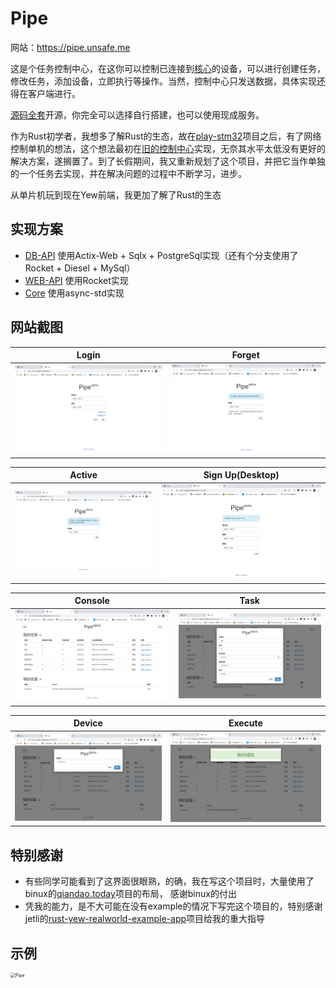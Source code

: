 # Pipe

网站：https://pipe.unsafe.me

这是个任务控制中心，在这你可以控制已连接到[核心](https://github.com/pipe-fun/core.git)的设备，可以进行创建任务，修改任务，添加设备，立即执行等操作。当然，控制中心只发送数据，具体实现还得在客户端进行。

[源码全套](https://github.com/pipe-fun)开源，你完全可以选择自行搭建，也可以使用现成服务。

作为Rust初学者，我想多了解Rust的生态，故在[play-stm32](https://github.com/play-stm32)项目之后，有了网络控制单机的想法，这个想法最初在[旧的控制中心](https://github.com/play-stm32/pipe)实现，无奈其水平太低没有更好的解决方案，遂搁置了。到了长假期间，我又重新规划了这个项目，并把它当作单独的一个任务去实现，并在解决问题的过程中不断学习，进步。

从单片机玩到现在Yew前端，我更加了解了Rust的生态



## 实现方案

* [DB-API](https://github.com/pipe-fun/db-api) 使用Actix-Web + Sqlx + PostgreSql实现（还有个分支使用了Rocket + Diesel + MySql）
* [WEB-API](https://github.com/pipe-fun/web-api) 使用Rocket实现
* [Core](https://github.com/pipe-fun/core) 使用async-std实现 



## 网站截图

|              Login              |              Forget               |
| :-----------------------------: | :-------------------------------: |
| ![login](screenshots/login.png) | ![forget](screenshots/forget.png) |

|              Active               |           Sign Up(Desktop)            |
| :-------------------------------: | :-----------------------------------: |
| ![active](screenshots/active.png) | ![register](screenshots/register.png) |

|               Console               |             Task              |
| :---------------------------------: | :---------------------------: |
| ![console](screenshots/console.png) | ![task](screenshots/task.png) |

|              Device               |               Execute               |
| :-------------------------------: | :---------------------------------: |
| ![device](screenshots/device.png) | ![execute](screenshots/execute.png) |



## 特别感谢

* 有些同学可能看到了这界面很眼熟，的确，我在写这个项目时，大量使用了binux的[qiandao.today](https://github.com/binux/qiandao)项目的布局， 感谢binux的付出
* 凭我的能力，是不大可能在没有example的情况下写完这个项目的，特别感谢jetli的[rust-yew-realworld-example-app](https://github.com/jetli/rust-yew-realworld-example-app)项目给我的重大指导



## 示例

<img src="screenshots/pipe.gif" align=left alt="Pipe" style="zoom:50%;" />
